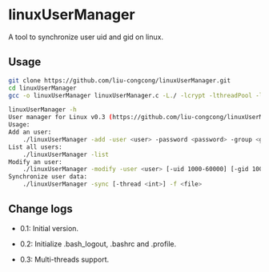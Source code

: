 # linuxUserManager

A tool to synchronize user uid and gid on linux.

## Usage

```bash
git clone https://github.com/liu-congcong/linuxUserManager.git
cd linuxUserManager
gcc -o linuxUserManager linuxUserManager.c -L./ -lcrypt -lthreadPool -lpthread
```

```bash
linuxUserManager -h
User manager for Linux v0.3 (https://github.com/liu-congcong/linuxUserManager)
Usage:
Add an user:
    ./linuxUserManager -add -user <user> -password <password> -group <group> [-uid 1000-60000]
List all users:
    ./linuxUserManager -list
Modify an user:
    ./linuxUserManager -modify -user <user> [-uid 1000-60000] [-gid 1000-60000]
Synchronize user data:
    ./linuxUserManager -sync [-thread <int>] -f <file>
```

## Change logs

* 0.1: Initial version.

* 0.2: Initialize .bash_logout, .bashrc and .profile.

* 0.3: Multi-threads support.
